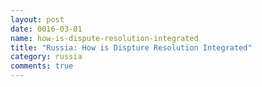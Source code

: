 ```yaml
---
layout: post
date: 0016-03-01
name: how-is-dispute-resolution-integrated
title: "Russia: How is Dispture Resolution Integrated"
category: russia
comments: true
---
```


